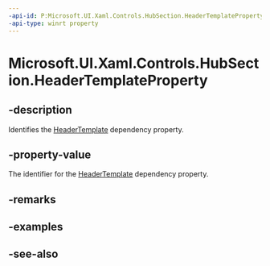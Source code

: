 ```yaml
---
-api-id: P:Microsoft.UI.Xaml.Controls.HubSection.HeaderTemplateProperty
-api-type: winrt property
---
```


<!-- Property syntax
public Windows.UI.Xaml.DependencyProperty HeaderTemplateProperty { get; }
-->

# Microsoft.UI.Xaml.Controls.HubSection.HeaderTemplateProperty

## -description
Identifies the [HeaderTemplate](hubsection_headertemplate.md) dependency property.

## -property-value
The identifier for the [HeaderTemplate](hubsection_headertemplate.md) dependency property.

## -remarks

## -examples

## -see-also
